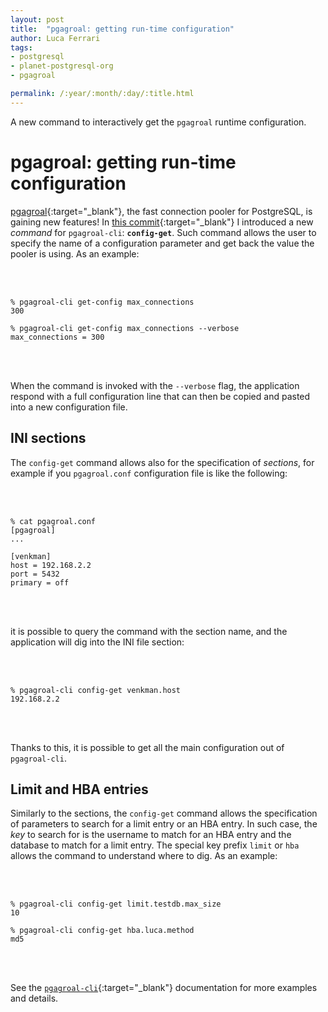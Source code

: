 ```yaml
---
layout: post
title:  "pgagroal: getting run-time configuration"
author: Luca Ferrari
tags:
- postgresql
- planet-postgresql-org
- pgagroal

permalink: /:year/:month/:day/:title.html
---
```

A new command to interactively get the `pgagroal` runtime configuration.

# pgagroal: getting run-time configuration

[pgagroal](https://github.com/agroal/pgagroal/){:target="_blank"}, the fast connection pooler for PostgreSQL, is gaining new features!
In [this commit](https://github.com/agroal/pgagroal/commit/07b79ccd95c2fd709594ea8002c2ea89715adb20){:target="_blank"} I introduced a new *command* for `pgagroal-cli`: **`config-get`**. Such command allows the user to specify the name of a configuration parameter and get back the value the pooler is using.
As an example:

<br/>
<br/>

``` shell
% pgagroal-cli get-config max_connections
300

% pgagroal-cli get-config max_connections --verbose
max_connections = 300
```
<br/>
<br/>

When the command is invoked with the `--verbose` flag, the application respond with a full configuration line that can then be copied and pasted into a new configuration file.


## INI sections

The `config-get` command allows also for the specification of *sections*, for example if you `pgagroal.conf` configuration file is like the following:

<br/>
<br/>

``` shell
% cat pgagroal.conf
[pgagroal]
...

[venkman]
host = 192.168.2.2
port = 5432
primary = off

```
<br/>
<br/>

it is possible to query the command with the section name, and the application will dig into the INI file section:

<br/>
<br/>

``` shell
% pgagroal-cli config-get venkman.host
192.168.2.2

```
<br/>
<br/>

Thanks to this, it is possible to get all the main configuration out of `pgagroal-cli`.

## Limit and HBA entries

Similarly to the sections, the `config-get` command allows the specification of parameters to search for a limit entry or an HBA entry. In such case, the *key* to search for is the username to match for an HBA entry and the database to match for a limit entry. The special key prefix `limit` or `hba` allows the command to understand where to dig.
As an example:


<br/>
<br/>

``` shell
% pgagroal-cli config-get limit.testdb.max_size
10

% pgagroal-cli config-get hba.luca.method
md5

```
<br/>
<br/>

See the [`pgagroal-cli`](https://github.com/agroal/pgagroal/blob/master/doc/CLI.md){:target="_blank"} documentation for more examples and details.
```

```

```

```

```

```

```
